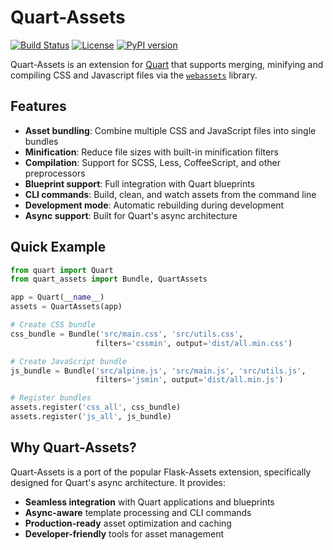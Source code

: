 # Quart-Assets

[![Build Status](https://github.com/sgerrand/quart-assets/actions/workflows/tests.yml/badge.svg?branch=main)](https://github.com/sgerrand/quart-assets/actions/workflows/tests.yml)
[![License](https://img.shields.io/badge/License-BSD%202--Clause-blue.svg)](https://opensource.org/licenses/BSD-2-Clause)
[![PyPI version](https://badge.fury.io/py/quart-assets.svg)](https://badge.fury.io/py/quart-assets)

Quart-Assets is an extension for [Quart][quart] that supports merging,
minifying and compiling CSS and Javascript files via the
[`webassets`][webassets] library.

## Features

- **Asset bundling**: Combine multiple CSS and JavaScript files into single bundles
- **Minification**: Reduce file sizes with built-in minification filters
- **Compilation**: Support for SCSS, Less, CoffeeScript, and other preprocessors
- **Blueprint support**: Full integration with Quart blueprints
- **CLI commands**: Build, clean, and watch assets from the command line
- **Development mode**: Automatic rebuilding during development
- **Async support**: Built for Quart's async architecture

## Quick Example

```python
from quart import Quart
from quart_assets import Bundle, QuartAssets

app = Quart(__name__)
assets = QuartAssets(app)

# Create CSS bundle
css_bundle = Bundle('src/main.css', 'src/utils.css',
                   filters='cssmin', output='dist/all.min.css')

# Create JavaScript bundle
js_bundle = Bundle('src/alpine.js', 'src/main.js', 'src/utils.js',
                   filters='jsmin', output='dist/all.min.js')

# Register bundles
assets.register('css_all', css_bundle)
assets.register('js_all', js_bundle)
```

## Why Quart-Assets?

Quart-Assets is a port of the popular Flask-Assets extension, specifically
designed for Quart's async architecture. It provides:

- **Seamless integration** with Quart applications and blueprints
- **Async-aware** template processing and CLI commands
- **Production-ready** asset optimization and caching
- **Developer-friendly** tools for asset management

[quart]: https://quart.palletprojects.com
[webassets]: https://webassets.readthedocs.io
